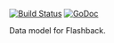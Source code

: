 [![Build Status](https://travis-ci.org/FlashbackSRS/flashback-model.svg?branch=master)](https://travis-ci.org/FlashbackSRS/flashback-model) [![GoDoc](https://godoc.org/github.com/FlashbackSRS/flashback-model?status.png)](http://godoc.org/github.com/FlashbackSRS/flashback-model)

Data model for Flashback.
